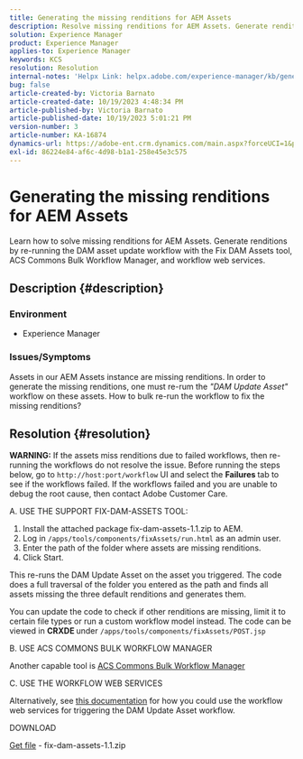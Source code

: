 ```yaml
---
title: Generating the missing renditions for AEM Assets
description: Resolve missing renditions for AEM Assets. Generate renditions with the Fix Dam Assets tool, ACS Commons Bulk Workflow Manager, and workflow web services.
solution: Experience Manager
product: Experience Manager
applies-to: Experience Manager
keywords: KCS
resolution: Resolution
internal-notes: 'Helpx Link: helpx.adobe.com/experience-manager/kb/generating-the-missing-renditions-for-aem-assets.html'
bug: false
article-created-by: Victoria Barnato
article-created-date: 10/19/2023 4:48:34 PM
article-published-by: Victoria Barnato
article-published-date: 10/19/2023 5:01:21 PM
version-number: 3
article-number: KA-16874
dynamics-url: https://adobe-ent.crm.dynamics.com/main.aspx?forceUCI=1&pagetype=entityrecord&etn=knowledgearticle&id=b44dac56-9f6e-ee11-8df0-6045bd006793
exl-id: 86224e84-af6c-4d98-b1a1-258e45e3c575
---
```

# Generating the missing renditions for AEM Assets


Learn how to solve missing renditions for AEM Assets. Generate renditions by re-running the DAM asset update workflow with the Fix DAM Assets tool, ACS Commons Bulk Workflow Manager, and workflow web services.

## Description {#description}


### <b>Environment</b>

- Experience Manager




### <b>Issues/Symptoms</b>

Assets in our AEM Assets instance are missing renditions. In order to generate the missing renditions, one must re-rum the *"DAM Update Asset"* workflow on these assets. How to bulk re-run the workflow to fix the missing renditions?


## Resolution {#resolution}


<b>WARNING:</b> If the assets miss renditions due to failed workflows, then re-running the workflows do not resolve the issue. Before running the steps below, go to `http://host:port/workflow` UI and select the <b>Failures </b>tab to see if the workflows failed. If the workflows failed and you are unable to debug the root cause, then contact Adobe Customer Care.

A. USE THE SUPPORT FIX-DAM-ASSETS TOOL:

1. Install the attached package fix-dam-assets-1.1.zip to AEM.
2. Log in `/apps/tools/components/fixAssets/run.html` as an admin user.
3. Enter the path of the folder where assets are missing renditions.
4. Click Start.


This re-runs the DAM Update Asset on the asset you triggered. The code does a full traversal of the folder you entered as the path and finds all assets missing the three default renditions and generates them.

You can update the code to check if other renditions are missing, limit it to certain file types or run a custom workflow model instead. The code can be viewed in <b>CRXDE </b>under `/apps/tools/components/fixAssets/POST.jsp`



B. USE ACS COMMONS BULK WORKFLOW MANAGER

Another capable tool is [ACS Commons Bulk Workflow Manager](https://adobe-consulting-services.github.io/acs-aem-commons/features/bulk-workflow-manager/index.html)



C. USE THE WORKFLOW WEB SERVICES

Alternatively, see [this documentation](https://helpx.adobe.com/experience-manager/6-2/sites/developing/using/wf-program-interaction.html#Creating,%20Reading%20or%20Deleting%20Workflow%20Models) for how you could use the workflow web services for triggering the DAM Update Asset workflow.

DOWNLOAD

[Get file](https://helpx.adobe.com/content/dam/help/en/experience-manager/kb/generating-the-missing-renditions-for-aem-assets/_jcr_content/main-pars/download_section/download-1/fix-dam-assets-11.zip "fix-dam-assets-1.1.zip") - fix-dam-assets-1.1.zip
